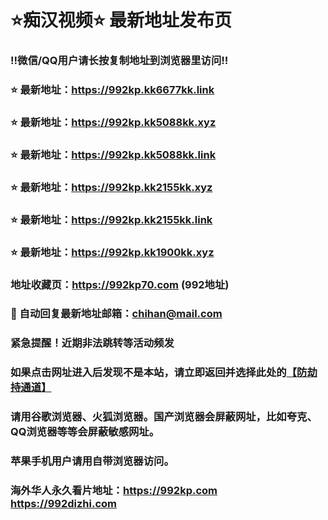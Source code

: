 # ⭐️痴汉视频⭐️ 最新地址发布页

### ‼️微信/QQ用户请长按复制地址到浏览器里访问‼️

### ⭐️ 最新地址：https://992kp.kk6677kk.link

### ⭐️ 最新地址：https://992kp.kk5088kk.xyz

### ⭐️ 最新地址：https://992kp.kk5088kk.link

### ⭐️ 最新地址：https://992kp.kk2155kk.xyz

### ⭐️ 最新地址：https://992kp.kk2155kk.link

### ⭐️ 最新地址：https://992kp.kk1900kk.xyz



### 地址收藏页：https://992kp70.com (992地址)
### 📧 自动回复最新地址邮箱：chihan@mail.com
### 紧急提醒！近期非法跳转等活动频发
### 如果点击网址进入后发现不是本站，请立即返回并选择此处的[【防劫持通道】](https://23.224.130.222:7583)
### 请用谷歌浏览器、火狐浏览器。国产浏览器会屏蔽网址，比如夸克、QQ浏览器等等会屏蔽敏感网址。
### 苹果手机用户请用自带浏览器访问。
### 海外华人永久看片地址：https://992kp.com  https://992dizhi.com
